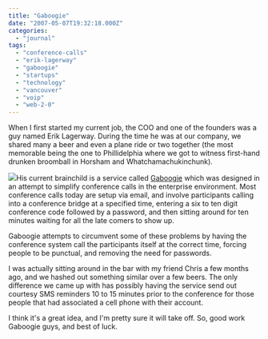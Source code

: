 ```yaml
---
title: "Gaboogie"
date: "2007-05-07T19:32:18.000Z"
categories: 
  - "journal"
tags: 
  - "conference-calls"
  - "erik-lagerway"
  - "gaboogie"
  - "startups"
  - "technology"
  - "vancouver"
  - "voip"
  - "web-2-0"
---
```


When I first started my current job, the COO and one of the founders was a guy named Erik Lagerway. During the time he was at our company, we shared many a beer and even a plane ride or two together (the most memorable being the one to Phillidelphia where we got to witness first-hand drunken broomball in Horsham and Whatchamachukinchunk).

[![](images/gaboogie_logo.gif)](http://gaboogie.com/)His current brainchild is a service called [Gaboogie](http://erik.lagerway.com/t.cgi/488) which was designed in an attempt to simplify conference calls in the enterprise environment. Most conference calls today are setup via email, and involve participants calling into a conference bridge at a specified time, entering a six to ten digit conference code followed by a password, and then sitting around for ten minutes waiting for all the late comers to show up.

Gaboogie attempts to circumvent some of these problems by having the conference system call the participants itself at the correct time, forcing people to be punctual, and removing the need for passwords.

I was actually sitting around in the bar with my friend Chris a few months ago, and we hashed out something similar over a few beers. The only difference we came up with has possibly having the service send out courtesy SMS reminders 10 to 15 minutes prior to the conference for those people that had associated a cell phone with their account.

I think it's a great idea, and I'm pretty sure it will take off. So, good work Gaboogie guys, and best of luck.
